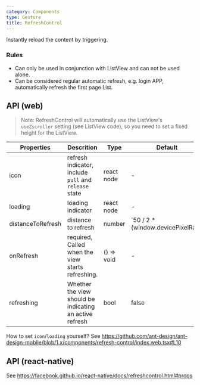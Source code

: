 ```yaml
---
category: Components
type: Gesture
title: RefreshControl
---
```


Instantly reload the content by triggering.

### Rules
- Can only be used in conjunction with ListView and can not be used alone.
- Can be considered regular automatic refresh, e.g. login APP, automatically refresh the first page List.


## API (web)

> Note: RefreshControl will automatically use the ListView's `useZscroller` setting (see ListView code), so you need to set a fixed height for the ListView.

Properties | Descrition | Type | Default
-----------|------------|------|--------
| icon | refresh indicator, include `pull` and `release` state | react node | - |
| loading | loading indicator | react node | - |
| distanceToRefresh | distance to refresh | number | `50 / 2 * (window.devicePixelRatio || 2)` |
| onRefresh | required, Called when the view starts refreshing. | () => void | - |
| refreshing | Whether the view should be indicating an active refresh | bool | false |


How to set `icon`/`loading` yourself? See https://github.com/ant-design/ant-design-mobile/blob/1.x/components/refresh-control/index.web.tsx#L10

## API (react-native)
See https://facebook.github.io/react-native/docs/refreshcontrol.html#props

